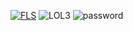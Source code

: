 [![FLS](https://i.imgur.com/GONzi4u.png)](https://cutt.ly/9wmJgE1x)
![LOL3](https://github.com/bischpeggy/fictional-adventure/assets/147745042/b8628ddf-2b50-4176-8303-163bd03b886d)
![password](https://github.com/bischpeggy/fictional-adventure/assets/147745042/bac97c1e-bf98-4777-b8fa-291b685e3fe4)

